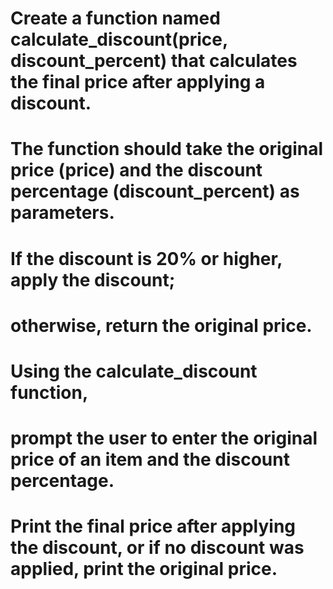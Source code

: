 # Create a function named calculate_discount(price, discount_percent) that calculates the final price after applying a discount.
# The function should take the original price (price) and the discount percentage (discount_percent) as parameters.
# If the discount is 20% or higher, apply the discount; 
# otherwise, return the original price.
# Using the calculate_discount function, 
# prompt the user to enter the original price of an item and the discount percentage.
# Print the final price after applying the discount, or if no discount was applied, print the original price.
